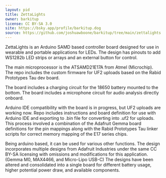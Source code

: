 ```yaml
---
layout: pid
title: ZettaLights
owner: barkitup
license: CC BY-SA 3.0
site: https://bsky.app/profile/barkitup.dog
source: https://github.com/joshuawboone/barkitup/tree/main/zettalights
---
```

ZettaLights is an Arduino SAMD based controller board designed for use in wearable and portable applications for LEDs. 
The design has pinouts to add WS1282b LED strips or arrays and an external button for control. 

The main microprocessor is the ATSAMD21E17A from Atmel (Microchip). 
The repo includes the custom firmware for UF2 uploads based on the Rabid Prototypes Tau dev board.

The board includes a charging circuit for the 18650 battery mounted to the bottom. 
The board includes a microphone circuit for audio analysis directly onboard. 

Arduino IDE compatibility with the board is in progress, but UF2 uploads are working now.
Repo includes instructions and board definition for use with Arduino IDE and exporting to .bin file for converting into .uf2 for uploads. 
This process involved a combination of the Adafruit Gemma board definitions for the pin mappings along with the Rabid Prototypes Tau linker scripts for correct memory mapping of the E17 series chips. 

Being arduino based, it can be used for various other functions. 
The design incorporates multiple designs from Adafruit Industries under the same CC BY-SA licensing with omissions and modifications for this application. (Gemma M0, MAX4466, and Micro-Lipo USB-C) 
The designs have been altered and consolidated into a single board for different battery usage, higher potential power draw, and available components. 
